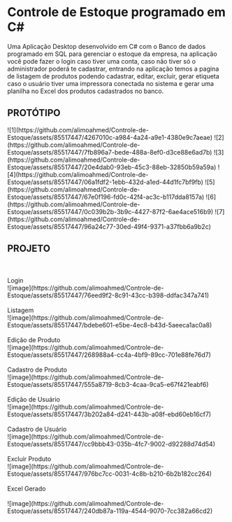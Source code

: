 <H1>Controle de Estoque programado em C#</H1>
Uma Aplicação Desktop desenvolvido em C# com o Banco de dados programado em SQL para gerenciar o estoque da empresa, na aplicação você pode fazer o login caso tiver uma conta, caso não tiver só o administrador poderá te cadastrar, entrando na aplicação temos a pagina de listagem de produtos podendo cadastrar, editar, excluir, gerar etiqueta caso o usuário tiver uma impressora conectada no sistema e gerar uma planilha no Excel dos produtos cadastrados no banco.
<h2>PROTÓTIPO</h2>
![1](https://github.com/alimoahmed/Controle-de-Estoque/assets/85517447/4267010c-a984-4a24-a9e1-4380e9c7aeae)
![2](https://github.com/alimoahmed/Controle-de-Estoque/assets/85517447/7fb896a7-bede-488a-8ef0-d3ce88e6ad7b)
![3](https://github.com/alimoahmed/Controle-de-Estoque/assets/85517447/20e4dab0-93eb-45c3-88eb-32850b59a59a)
![4](https://github.com/alimoahmed/Controle-de-Estoque/assets/85517447/06a1fdf2-1ebb-432d-a1ed-44d1fc7bf9fb)
![5](https://github.com/alimoahmed/Controle-de-Estoque/assets/85517447/67e0f196-fd0c-42f4-ac3c-b117dda8157a)
![6](https://github.com/alimoahmed/Controle-de-Estoque/assets/85517447/0c039b2b-3b9c-4427-87f2-6ae4ace516b9)
![7](https://github.com/alimoahmed/Controle-de-Estoque/assets/85517447/96a24c77-30ed-49f4-9371-a37fbb6a9b2c)

<h2>PROJETO</h2>
<br><br>
Login<br>
![image](https://github.com/alimoahmed/Controle-de-Estoque/assets/85517447/76eed9f2-8c91-43cc-b398-ddfac347a741)<br><br>
Listagem<br>
![image](https://github.com/alimoahmed/Controle-de-Estoque/assets/85517447/bdebe601-e5be-4ec8-b43d-5aeeca1ac0a8)<br><br>
Edição de Produto<br>
![image](https://github.com/alimoahmed/Controle-de-Estoque/assets/85517447/268988a4-cc4a-4bf9-89cc-701e88fe76d7)<br><br>
Cadastro de Produto<br>
![image](https://github.com/alimoahmed/Controle-de-Estoque/assets/85517447/555a8719-8cb3-4caa-9ca5-e67f421eabf6)<br><br>
Edição de Usuário<br>
![image](https://github.com/alimoahmed/Controle-de-Estoque/assets/85517447/3b202a84-d241-443b-a08f-ebd60eb16cf7)<br><br>
Cadastro de Usuário<br>
![image](https://github.com/alimoahmed/Controle-de-Estoque/assets/85517447/cc9bbb43-035b-4fc7-9002-d92288d74d54)<br><br>
Excluir Produto<br>
![image](https://github.com/alimoahmed/Controle-de-Estoque/assets/85517447/976bc7cc-0031-4c8b-b210-6b2b182cc264)<br><br>
Excel Gerado<br><br>
![image](https://github.com/alimoahmed/Controle-de-Estoque/assets/85517447/240db87a-119a-4544-9070-7cc382a66cd2)<br><br>
